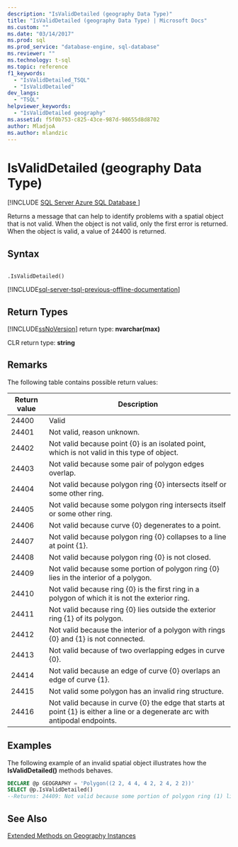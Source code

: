 ```yaml
---
description: "IsValidDetailed (geography Data Type)"
title: "IsValidDetailed (geography Data Type) | Microsoft Docs"
ms.custom: ""
ms.date: "03/14/2017"
ms.prod: sql
ms.prod_service: "database-engine, sql-database"
ms.reviewer: ""
ms.technology: t-sql
ms.topic: reference
f1_keywords: 
  - "IsValidDetailed_TSQL"
  - "IsValidDetailed"
dev_langs: 
  - "TSQL"
helpviewer_keywords: 
  - "IsValidDetailed geography"
ms.assetid: f5f0b753-c825-43ce-987d-98655d8d8702
author: MladjoA
ms.author: mlandzic 
---
```

# IsValidDetailed (geography Data Type)
[!INCLUDE [SQL Server Azure SQL Database ](../../includes/applies-to-version/sql-asdb.md)]

  Returns a message that can help to identify problems with a spatial object that is not valid. When the object is not valid, only the first error is returned. When the object is valid, a value of 24400 is returned.  
  
## Syntax  
  
```  
  
.IsValidDetailed()  
```  
  
[!INCLUDE[sql-server-tsql-previous-offline-documentation](../../includes/sql-server-tsql-previous-offline-documentation.md)]

## Return Types
 [!INCLUDE[ssNoVersion](../../includes/ssnoversion-md.md)] return type: **nvarchar(max)**  
  
 CLR return type: **string**  
  
## Remarks  
 The following table contains possible return values:  
  
|Return value|Description|  
|------------------|-----------------|  
|24400|Valid|  
|24401|Not valid, reason unknown.|  
|24402|Not valid because point {0} is an isolated point, which is not valid in this type of object.|  
|24403|Not valid because some pair of polygon edges overlap.|  
|24404|Not valid because polygon ring {0} intersects itself or some other ring.|  
|24405|Not valid because some polygon ring intersects itself or some other ring.|  
|24406|Not valid because curve {0} degenerates to a point.|  
|24407|Not valid because polygon ring {0} collapses to a line at point {1}.|  
|24408|Not valid because polygon ring {0} is not closed.|  
|24409|Not valid because some portion of polygon ring {0} lies in the interior of a polygon.|  
|24410|Not valid because ring {0} is the first ring in a polygon of which it is not the exterior ring.|  
|24411|Not valid because ring {0} lies outside the exterior ring {1} of its polygon.|  
|24412|Not valid because the interior of a polygon with rings {0} and {1} is not connected.|  
|24413|Not valid because of two overlapping edges in curve {0}.|  
|24414|Not valid because an edge of curve {0} overlaps an edge of curve {1}.|  
|24415|Not valid some polygon has an invalid ring structure.|  
|24416|Not valid because in curve {0} the edge that starts at point {1} is either a line or a degenerate arc with antipodal endpoints.|  
  
## Examples  
 The following example of an invalid spatial object illustrates how the **IsValidDetailed()** methods behaves.  
  
```sql  
DECLARE @p GEOGRAPHY = 'Polygon((2 2, 4 4, 4 2, 2 4, 2 2))'  
SELECT @p.IsValidDetailed()  
--Returns: 24409: Not valid because some portion of polygon ring (1) lies in the interior of a polygon.  
```  
  
## See Also  
 [Extended Methods on Geography Instances](../../t-sql/spatial-geography/extended-methods-on-geography-instances.md)  
  
  
